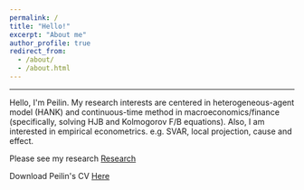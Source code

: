 ```yaml
---
permalink: /
title: "Hello!"
excerpt: "About me"
author_profile: true
redirect_from: 
  - /about/
  - /about.html
---
```

------

Hello, I'm Peilin. My research interests are centered in heterogeneous-agent model (HANK) and continuous-time method in macroeconomics/finance (specifically, solving HJB and Kolmogorov F/B equations). Also, I am interested in empirical econometrics. e.g. SVAR, local projection, cause and effect. 

Please see my research [Research](https://tteclinc.github.io/peilinyang//publications/)

Download Peilin's CV [Here](https://tteclinc.github.io/peilinyang//files/CV.pdf)

